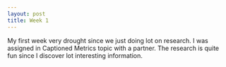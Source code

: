 ```yaml
---
layout: post
title: Week 1
---
```


My first week very drought since we just doing lot on research. I was assigned in Captioned Metrics topic with a partner. The research is quite fun since I discover lot interesting information. 
